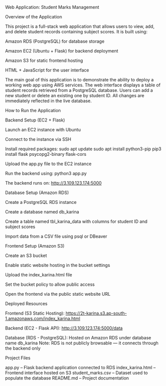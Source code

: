Web Application: Student Marks Management

Overview of the Application

This project is a full-stack web application that allows users to view, add, and delete student records containing subject scores. It is built using:

Amazon RDS (PostgreSQL) for database storage

Amazon EC2 (Ubuntu + Flask) for backend deployment

Amazon S3 for static frontend hosting

HTML + JavaScript for the user interface

The main goal of this application is to demonstrate the ability to deploy a working web app using AWS services. The web interface displays a table of student records retrieved from a PostgreSQL database. Users can add a new student or delete an existing one by student ID. All changes are immediately reflected in the live database.

How to Run the Application

Backend Setup (EC2 + Flask)

Launch an EC2 instance with Ubuntu

Connect to the instance via SSH

Install required packages:
sudo apt update
sudo apt install python3-pip
pip3 install flask psycopg2-binary flask-cors

Upload the app.py file to the EC2 instance

Run the backend using: python3 app.py

The backend runs on: http://3.109.123.174:5000

Database Setup (Amazon RDS)

Create a PostgreSQL RDS instance

Create a database named db_karina

Create a table named tbl_karina_data with columns for student ID and subject scores

Import data from a CSV file using psql or DBeaver

Frontend Setup (Amazon S3)

Create an S3 bucket

Enable static website hosting in the bucket settings

Upload the index_karina.html file

Set the bucket policy to allow public access

Open the frontend via the public static website URL

Deployed Resources

Frontend (S3 Static Hosting):
https://2t-karina.s3.ap-south-1.amazonaws.com/index_karina.html

Backend (EC2 - Flask API):
http://3.109.123.174:5000/data

Database (RDS - PostgreSQL):
Hosted on Amazon RDS under database name db_karina
Note: RDS is not publicly browsable — it connects through the backend only

Project Files

app.py – Flask backend application connected to RDS
index_karina.html – Frontend interface hosted on S3
student_marks.csv – Dataset used to populate the database
README.md – Project documentation